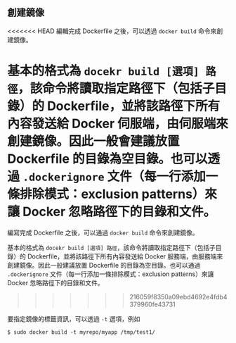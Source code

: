 ## 創建鏡像
<<<<<<< HEAD
編輯完成 Dockerfile 之後，可以透過 `docker build` 命令來創建鏡像。

基本的格式為 `docekr build [選項] 路徑`，該命令將讀取指定路徑下（包括子目錄）的 Dockerfile，並將該路徑下所有內容發送給 Docker 伺服端，由伺服端來創建鏡像。因此一般會建議放置 Dockerfile 的目錄為空目錄。也可以透過 `.dockerignore` 文件（每一行添加一條排除模式：exclusion patterns）來讓 Docker 忽略路徑下的目錄和文件。
=======
編寫完成 Dockerfile 之後，可以通過 `docker build` 命令來創建鏡像。

基本的格式為 `docekr build [選項] 路徑`，該命令將讀取指定路徑下（包括子目錄）的 Dockerfile，並將該路徑下所有內容發送給 Docker 服務端，由服務端來創建鏡像。因此一般建議放置 Dockerfile 的目錄為空目錄。也可以通過 `.dockerignore` 文件（每一行添加一條排除模式：exclusion patterns）來讓 Docker 忽略路徑下的目錄和文件。
>>>>>>> 216059f8350a09ebd4692e4fdb4379960fe43731

要指定鏡像的標籤資訊，可以透過 `-t` 選項，例如
```
$ sudo docker build -t myrepo/myapp /tmp/test1/
```
